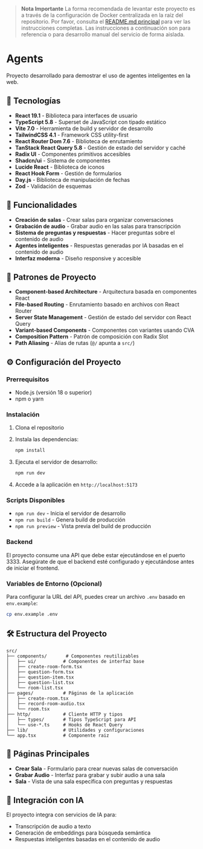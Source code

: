 
> **Nota Importante**
> La forma recomendada de levantar este proyecto es a través de la configuración de Docker centralizada en la raíz del repositorio. Por favor, consulta el [README.md principal](../../README.md) para ver las instrucciones completas.
> Las instrucciones a continuación son para referencia o para desarrollo manual del servicio de forma aislada.

# Agents

Proyecto desarrollado para demostrar el uso de agentes inteligentes en la web.

## 🚀 Tecnologías

- **React 19.1** - Biblioteca para interfaces de usuario
- **TypeScript 5.8** - Superset de JavaScript con tipado estático
- **Vite 7.0** - Herramienta de build y servidor de desarrollo
- **TailwindCSS 4.1** - Framework CSS utility-first
- **React Router Dom 7.6** - Biblioteca de enrutamiento
- **TanStack React Query 5.8** - Gestión de estado del servidor y caché
- **Radix UI** - Componentes primitivos accesibles
- **Shadcn/ui** - Sistema de componentes
- **Lucide React** - Biblioteca de iconos
- **React Hook Form** - Gestión de formularios
- **Day.js** - Biblioteca de manipulación de fechas
- **Zod** - Validación de esquemas

## 🎯 Funcionalidades

- **Creación de salas** - Crear salas para organizar conversaciones
- **Grabación de audio** - Grabar audio en las salas para transcripción
- **Sistema de preguntas y respuestas** - Hacer preguntas sobre el contenido de audio
- **Agentes inteligentes** - Respuestas generadas por IA basadas en el contenido de audio
- **Interfaz moderna** - Diseño responsive y accesible

## 📂 Patrones de Proyecto

- **Component-based Architecture** - Arquitectura basada en componentes React
- **File-based Routing** - Enrutamiento basado en archivos con React Router
- **Server State Management** - Gestión de estado del servidor con React Query
- **Variant-based Components** - Componentes con variantes usando CVA
- **Composition Pattern** - Patrón de composición con Radix Slot
- **Path Aliasing** - Alias de rutas (`@/` apunta a `src/`)

## ⚙️ Configuración del Proyecto

### Prerrequisitos

- Node.js (versión 18 o superior)
- npm o yarn

### Instalación

1. Clona el repositorio
2. Instala las dependencias:
   ```bash
   npm install
   ```

3. Ejecuta el servidor de desarrollo:
   ```bash
   npm run dev
   ```

4. Accede a la aplicación en `http://localhost:5173`

### Scripts Disponibles

- `npm run dev` - Inicia el servidor de desarrollo
- `npm run build` - Genera build de producción
- `npm run preview` - Vista previa del build de producción

### Backend

El proyecto consume una API que debe estar ejecutándose en el puerto 3333. Asegúrate de que el backend esté configurado y ejecutándose antes de iniciar el frontend.

### Variables de Entorno (Opcional)

Para configurar la URL del API, puedes crear un archivo `.env` basado en `env.example`:

```bash
cp env.example .env
```

## 🛠️ Estructura del Proyecto

```
src/
├── components/       # Componentes reutilizables
│   ├── ui/          # Componentes de interfaz base
│   ├── create-room-form.tsx
│   ├── question-form.tsx
│   ├── question-item.tsx
│   ├── question-list.tsx
│   └── room-list.tsx
├── pages/           # Páginas de la aplicación
│   ├── create-room.tsx
│   ├── record-room-audio.tsx
│   └── room.tsx
├── http/            # Cliente HTTP y tipos
│   ├── types/       # Tipos TypeScript para API
│   └── use-*.ts     # Hooks de React Query
├── lib/             # Utilidades y configuraciones
└── app.tsx          # Componente raiz
```

## 📱 Páginas Principales

- **Crear Sala** - Formulario para crear nuevas salas de conversación
- **Grabar Audio** - Interfaz para grabar y subir audio a una sala
- **Sala** - Vista de una sala específica con preguntas y respuestas

## 🔗 Integración con IA

El proyecto integra con servicios de IA para:
- Transcripción de audio a texto
- Generación de embeddings para búsqueda semántica
- Respuestas inteligentes basadas en el contenido de audio 